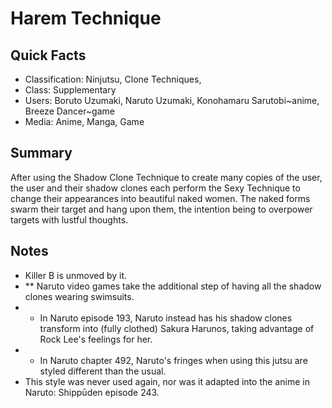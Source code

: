 # Harem Technique

## Quick Facts
- Classification: Ninjutsu, Clone Techniques,
- Class: Supplementary
- Users: Boruto Uzumaki, Naruto Uzumaki, Konohamaru Sarutobi~anime, Breeze Dancer~game
- Media: Anime, Manga, Game

## Summary
After using the Shadow Clone Technique to create many copies of the user, the user and their shadow clones each perform the Sexy Technique to change their appearances into beautiful naked women. The naked forms swarm their target and hang upon them, the intention being to overpower targets with lustful thoughts.

## Notes
- Killer B is unmoved by it.
- ** Naruto video games take the additional step of having all the shadow clones wearing swimsuits.
- * In Naruto episode 193, Naruto instead has his shadow clones transform into (fully clothed) Sakura Harunos, taking advantage of Rock Lee's feelings for her.
- * In Naruto chapter 492, Naruto's fringes when using this jutsu are styled different than the usual.
- This style was never used again, nor was it adapted into the anime in Naruto: Shippūden episode 243.
